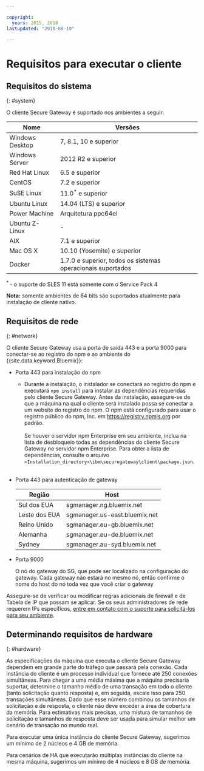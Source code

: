 ```yaml
---

copyright:
  years: 2015, 2018
lastupdated: "2018-08-10"

---
```


# Requisitos para executar o cliente

## Requisitos do sistema
{: #system}

O cliente Secure Gateway é suportado nos ambientes a seguir:

| Nome | Versões          |
| ------------- | ----------- |
| Windows Desktop | 7, 8.1, 10 e superior |
| Windows Server | 2012 R2 e superior |
| Red Hat Linux | 6.5 e superior |
| CentOS | 7.2 e superior |
| SuSE Linux | 11.0<sup>*</sup> e superior |
| Ubuntu Linux | 14.04 (LTS) e superior |
| Power Machine | Arquitetura ppc64el |
| Ubuntu Z-Linux | - |
| AIX | 7.1 e superior |
| Mac OS X | 10.10 (Yosemite) e superior |
| Docker | 1.7.0 e superior, todos os sistemas operacionais suportados |

<sup> * </sup>- o suporte do SLES 11 está somente com o Service Pack 4

<b>Nota:</b> somente ambientes de 64 bits são suportados atualmente para instalação de cliente nativo.

## Requisitos de rede
{: #network}

O cliente Secure Gateway usa a porta de saída 443 e a porta 9000 para conectar-se ao registro do npm e ao ambiente do {{site.data.keyword.Bluemix}}:
- Porta 443 para instalação do npm
  - Durante a instalação, o instalador se conectará ao registro do npm e executará `npm install` para instalar as dependências requeridas pelo cliente Secure Gateway. Antes da instalação, assegure-se de que a máquina na qual o cliente será instalado possa se conectar a um website do registro do npm. O npm está configurado para usar o registro público do npm, Inc. em https://registry.npmjs.org por padrão. <br><br>
Se houver o servidor npm Enterprise em seu ambiente, inclua na lista de desbloqueio todas as dependências do cliente Secure Gateway no servidor npm Enterprise. Para obter a lista de dependências, consulte o arquivo `<Installation_directory>\ibm\securegateway\client\package.json`.<br><br>

- Porta 443 para autenticação de gateway


  | Região  | Host  |
  | --  | --  |
  | Sul dos EUA  | sgmanager.ng.bluemix.net  |
  | Leste dos EUA  | sgmanager.us-east.bluemix.net  |
  | Reino Unido  | sgmanager.eu-gb.bluemix.net  |
  | Alemanha  | sgmanager.eu-de.bluemix.net  |
  | Sydney  | sgmanager.au-syd.bluemix.net  |


- Porta 9000

  O nó do gateway do SG, que pode ser localizado na configuração do gateway. Cada gateway não estará no mesmo nó, então confirme o nome do host do nó toda vez que você criar o gateway


Assegure-se de verificar ou modificar
regras adicionais de firewall e de Tabela de IP que possam se aplicar. Se os seus administradores de rede requerem IPs específicos, [entre em contato com o suporte para solicitá-los para seu ambiente](./securegateway_troubleshooting.html#support).


## Determinando requisitos de hardware
{: #hardware}

As especificações da máquina que executa o cliente Secure Gateway dependem em grande parte do tráfego que passará pela conexão. Cada instância do cliente é um processo individual que fornece até 250 conexões simultâneas.  Para chegar a uma média máxima que a máquina precisaria suportar, determine o tamanho médio de uma transação em todo o cliente (tanto solicitação quanto resposta) e, em seguida, escale isso para 250 transações simultâneas. Dado que esse número combinou os tamanhos de solicitação e de resposta, o cliente não deve exceder a área de cobertura da memória. Para estimativas mais precisas, uma mistura de tamanhos de solicitação e tamanhos de resposta deve ser usada para simular melhor um cenário de transação no mundo real.

Para executar uma única instância do cliente Secure Gateway, sugerimos um mínimo de 2 núcleos e 4 GB de memória.

Para cenários de HA que executarão múltiplas instâncias do cliente na mesma máquina, sugerimos um mínimo de 4 núcleos e 8 GB de memória.
